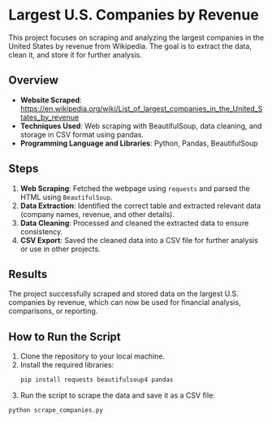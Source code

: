 # Largest U.S. Companies by Revenue

This project focuses on scraping and analyzing the largest companies in the United States by revenue from Wikipedia. The goal is to extract the data, clean it, and store it for further analysis.

## Overview
- **Website Scraped**: https://en.wikipedia.org/wiki/List_of_largest_companies_in_the_United_States_by_revenue
- **Techniques Used**: Web scraping with BeautifulSoup, data cleaning, and storage in CSV format using pandas.
- **Programming Language and Libraries**: Python, Pandas, BeautifulSoup

## Steps

1. **Web Scraping**: Fetched the webpage using `requests` and parsed the HTML using `BeautifulSoup`.
2. **Data Extraction**: Identified the correct table and extracted relevant data (company names, revenue, and other details).
3. **Data Cleaning**: Processed and cleaned the extracted data to ensure consistency.
4. **CSV Export**: Saved the cleaned data into a CSV file for further analysis or use in other projects.

## Results
The project successfully scraped and stored data on the largest U.S. companies by revenue, which can now be used for financial analysis, comparisons, or reporting.

## How to Run the Script

1. Clone the repository to your local machine.
2. Install the required libraries:
   ```bash
   pip install requests beautifulsoup4 pandas
3. Run the script to scrape the data and save it as a CSV file:
  ```bash
  python scrape_companies.py



